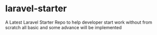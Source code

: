 # laravel-starter
A Latest Laravel Starter Repo to help developer start work without from scratch all basic and some advance will be implemented 
